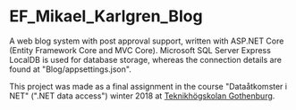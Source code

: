 # EF_Mikael_Karlgren_Blog
A web blog system with post approval support, written with ASP.NET Core (Entity Framework Core and MVC Core). Microsoft SQL Server Express LocalDB is used for database storage, whereas the connection details are found at "Blog/appsettings.json". 

This project was made as a final assignment in the course "Dataåtkomster i NET" (".NET data access") winter 2018 at [Teknikhögskolan Gothenburg](http://teknikhogskolan.se/utbildningar/fullstack-developer-net).

